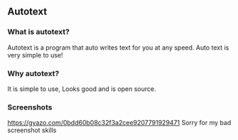 ## Autotext

### What is autotext?
Autotext is a program that auto writes text for you at any speed. Auto text is very simple to use!

### Why autotext?
It is simple to use, Looks good and is open source.

### Screenshots
https://gyazo.com/0bdd60b08c32f3a2cee9207791929471  Sorry for my bad screenshot skills



